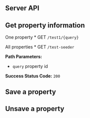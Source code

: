 ## Server API

## Get property information
  One property
    * GET `/test1/{query}`

  All properties
    * GET `/test-seeder`

**Path Parameters:**
  * `query` property id

**Success Status Code:** `200`

## Save a property

## Unsave a property

##
